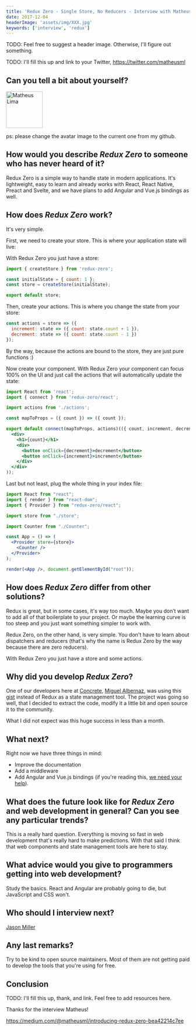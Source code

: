 ```yaml
---
title: 'Redux Zero - Single Store, No Reducers - Interview with Matheus Lima'
date: 2017-12-04
headerImage: 'assets/img/XXX.jpg'
keywords: ['interview', 'redux']
---
```


TODO: Feel free to suggest a header image. Otherwise, I'll figure out something.

TODO: I'll fill this up and link to your Twitter, https://twitter.com/matheusml

## Can you tell a bit about yourself?

<p>
<span class="author">
  <img src="https://www.gravatar.com/avatar/ef4d9b6fdbcdd0ac1fb8927d23fca104?s=200" alt="Matheus Lima" class="author" width="100" height="100" />
</span>

</p>

ps: please change the avatar image to the current one from my github.

## How would you describe *Redux Zero* to someone who has never heard of it?

Redux Zero is a simple way to handle state in modern applications. It's lightweight, easy to learn and already works with React, React Native, Preact and Svelte, and we have plans to add Angular and Vue.js bindings as well.

## How does *Redux Zero* work?

It's very simple.

First, we need to create your store. This is where your application state will live:

With Redux Zero you just have a store:

```javascript
import { createStore } from 'redux-zero';

const initialState = { count: 1 };
const store = createStore(initialState);

export default store;
```

Then, create your actions. This is where you change the state from your store:

```javascript
const actions = store => ({
  increment: state => ({ count: state.count + 1 }),
  decrement: state => ({ count: state.count - 1 })
});
```

By the way, because the actions are bound to the store, they are just pure functions :)

Now create your component. With Redux Zero your component can focus 100% on the UI and just call the actions that will automatically update the state:

```jsx
import React from 'react';
import { connect } from 'redux-zero/react';

import actions from './actions';

const mapToProps = ({ count }) => ({ count });

export default connect(mapToProps, actions)(({ count, increment, decrement }) => (
  <div>
    <h1>{count}</h1>
    <div>
      <button onClick={decrement}>decrement</button>
      <button onClick={increment}>increment</button>
    </div>
  </div>
));
```

Last but not least, plug the whole thing in your index file:

```jsx
import React from "react";
import { render } from "react-dom";
import { Provider } from "redux-zero/react";

import store from "./store";

import Counter from "./Counter";

const App = () => (
  <Provider store={store}>
    <Counter />
  </Provider>
);

render(<App />, document.getElementById("root"));
```

## How does *Redux Zero* differ from other solutions?

Redux is great, but in some cases, it's way too much. Maybe you don’t want to add all of that boilerplate to your project. Or maybe the learning curve is too steep and you just want something simpler to work with.

Redux Zero, on the other hand, is very simple. You don't have to learn about dispatchers and reducers (that's why the name is Redux Zero by the way because there are zero reducers).

With Redux Zero you just have a store and some actions.

## Why did you develop *Redux Zero*?

One of our developers here at [Concrete](https://concrete.com.br/), [Miguel Albernaz](https://twitter.com/miguel_albernaz), was using this [gist](https://gist.github.com/developit/55c48d294abab13a146eac236bae3219) instead of Redux as a state management tool. The project was going so well, that I decided to extract the code, modify it a little bit and open source it to the community.

What I did not expect was this huge success in less than a month.

## What next?

Right now we have three things in mind:
- Improve the documentation
- Add a middleware
- Add Angular and Vue.js bindings (if you're reading this, [we need your help](https://github.com/concretesolutions/redux-zero/issues)).

## What does the future look like for *Redux Zero* and web development in general? Can you see any particular trends?

This is a really hard question. Everything is moving so fast in web development that's really hard to make predictions. With that said I think that web components and state management tools are here to stay.

## What advice would you give to programmers getting into web development?

Study the basics. React and Angular are probably going to die, but JavaScript and CSS won't.

## Who should I interview next?

[Jason Miller](https://twitter.com/_developit)

## Any last remarks?

Try to be kind to open source maintainers. Most of them are not getting paid to develop the tools that you're using for free.

## Conclusion

TODO: I'll fill this up, thank, and link. Feel free to add resources here.

Thanks for the interview Matheus!

https://medium.com/@matheusml/introducing-redux-zero-bea42214c7ee

